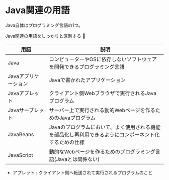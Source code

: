 # Java関連の用語

Java自体はプログラミング言語の1つ。

Java関連の用語をしっかりと区別する :dog:

| 用語                 | 説明                                                                                                   |
|----------------------|--------------------------------------------------------------------------------------------------------|
| Java                 | コンピューターやOSに依存しないソフトウェアを開発できるプログラミング言語                               |
| Javaアプリケーション | Javaで書かれたアプリケーション                                                                         |
| Javaアプレット       | クライアント側Webブラウザで実行されるJavaプログラム                                                    |
| Javaサーブレット     | サーバー上で実行される動的Webページを作るためのJavaプログラム                                          |
| JavaBeans            | Javaのプログラムにおいて、よく使用される機能を部品化し再利用できるようにコンポーネント化するための仕様 |
| JavaScript           | 動的なWebページを作るためのプログラミング言語(Javaとは関係ない)                                        |

- アプレット : クライアント側へ転送されて実行されるプログラムのこと

